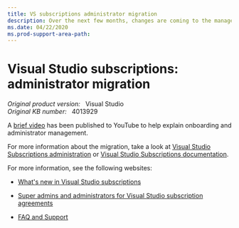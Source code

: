 ```yaml
---
title: VS subscriptions administrator migration
description: Over the next few months, changes are coming to the management of Visual Studio Subscriptions (formerly MSDN).
ms.date: 04/22/2020
ms.prod-support-area-path:
---
```

# Visual Studio subscriptions: administrator migration  

_Original product version:_ &nbsp; Visual Studio  
_Original KB number:_ &nbsp; 4013929

A [brief video](https://www.youtube.com/watch?v=ZmnywYGSFMg&t=0s&list=PLReL099Y5nRfDyvvwzNDBaZe7qTxmuM2T&index=1) has been published to YouTube to help explain onboarding and administrator management.

For more information about the migration, take a look at [Visual Studio Subscriptions administration](https://www.visualstudio.com/subscriptions-administration/) or [Visual Studio Subscriptions documentation](/visualstudio/subscriptions/vlsc-admin-faq).

For more information, see the following websites:

- [What's new in Visual Studio subscriptions](/visualstudio/subscriptions/whats-new-in-subscriptions)

- [Super admins and administrators for Visual Studio subscription agreements](/visualstudio/subscriptions/admin-roles)

- [FAQ and Support](/visualstudio/subscriptions/)
